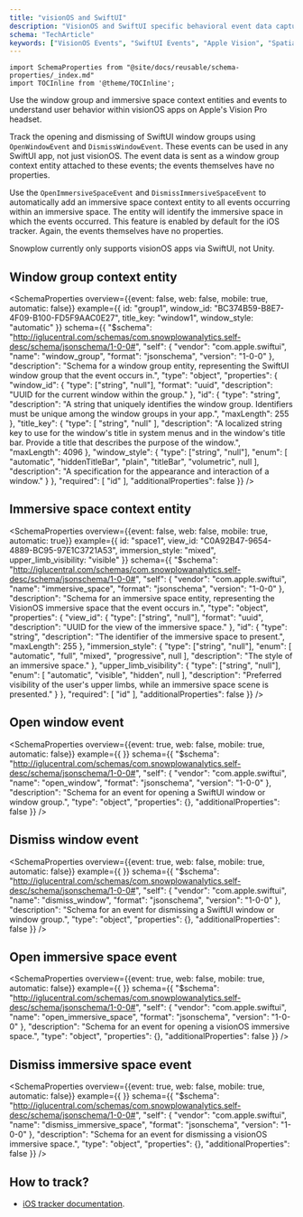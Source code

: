 ```yaml
---
title: "visionOS and SwiftUI"
description: "VisionOS and SwiftUI specific behavioral event data captured by Snowplow for spatial computing analytics."
schema: "TechArticle"
keywords: ["VisionOS Events", "SwiftUI Events", "Apple Vision", "Spatial Computing", "VR Events", "Vision Pro"]
---
```


```mdx-code-block
import SchemaProperties from "@site/docs/reusable/schema-properties/_index.md"
import TOCInline from '@theme/TOCInline';
```

Use the window group and immersive space context entities and events to understand user behavior within visionOS apps on Apple's Vision Pro headset.

Track the opening and dismissing of SwiftUI window groups using `OpenWindowEvent` and `DismissWindowEvent`. These events can be used in any SwiftUI app, not just visionOS. The event data is sent as a window group context entity attached to these events; the events themselves have no properties.

Use the `OpenImmersiveSpaceEvent` and `DismissImmersiveSpaceEvent` to automatically add an immersive space context entity to all events occurring within an immersive space. The entity will identify the immersive space in which the events occurred. This feature is enabled by default for the iOS tracker. Again, the events themselves have no properties.

Snowplow currently only supports visionOS apps via SwiftUI, not Unity.

<TOCInline toc={toc} maxHeadingLevel={2} />

## Window group context entity

<SchemaProperties
  overview={{event: false, web: false, mobile: true, automatic: false}}
  example={{ 
    id: "group1",
    window_id: "BC374B59-B8E7-4F09-B100-FD5F9AAC0E27",
    title_key: "window1",
    window_style: "automatic"
  }}
  schema={{ "$schema": "http://iglucentral.com/schemas/com.snowplowanalytics.self-desc/schema/jsonschema/1-0-0#", "self": { "vendor": "com.apple.swiftui", "name": "window_group", "format": "jsonschema", "version": "1-0-0" }, "description": "Schema for a window group entity, representing the SwiftUI window group that the event occurs in.", "type": "object", "properties": { "window_id": { "type": ["string", "null"], "format": "uuid", "description": "UUID for the current window within the group." }, "id": { "type": "string", "description": "A string that uniquely identifies the window group. Identifiers must be unique among the window groups in your app.", "maxLength": 255 }, "title_key": { "type": [ "string", "null" ], "description": "A localized string key to use for the window's title in system menus and in the window's title bar. Provide a title that describes the purpose of the window.", "maxLength": 4096 }, "window_style": { "type": ["string", "null"], "enum": [ "automatic", "hiddenTitleBar", "plain", "titleBar", "volumetric", null ], "description": "A specification for the appearance and interaction of a window." } }, "required": [ "id" ], "additionalProperties": false }} />

## Immersive space context entity

<SchemaProperties
  overview={{event: false, web: false, mobile: true, automatic: true}}
  example={{ 
    id: "space1",
    view_id: "C0A92B47-9654-4889-BC95-97E1C3721A53",
    immersion_style: "mixed",
    upper_limb_visibility: "visible"
  }}
  schema={{ "$schema": "http://iglucentral.com/schemas/com.snowplowanalytics.self-desc/schema/jsonschema/1-0-0#", "self": { "vendor": "com.apple.swiftui", "name": "immersive_space", "format": "jsonschema", "version": "1-0-0" }, "description": "Schema for an immersive space entity, representing the VisionOS immersive space that the event occurs in.", "type": "object", "properties": { "view_id": { "type": ["string", "null"], "format": "uuid", "description": "UUID for the view of the immersive space." }, "id": { "type": "string", "description": "The identifier of the immersive space to present.", "maxLength": 255 }, "immersion_style": { "type": ["string", "null"], "enum": [ "automatic", "full", "mixed", "progressive", null ], "description": "The style of an immersive space." }, "upper_limb_visibility": { "type": ["string", "null"], "enum": [ "automatic", "visible", "hidden", null ], "description": "Preferred visibility of the user's upper limbs, while an immersive space scene is presented." } }, "required": [ "id" ], "additionalProperties": false }} />

## Open window event

<SchemaProperties
  overview={{event: true, web: false, mobile: true, automatic: false}}
  example={{ }}
  schema={{ "$schema": "http://iglucentral.com/schemas/com.snowplowanalytics.self-desc/schema/jsonschema/1-0-0#", "self": { "vendor": "com.apple.swiftui", "name": "open_window", "format": "jsonschema", "version": "1-0-0" }, "description": "Schema for an event for opening a SwiftUI window or window group.", "type": "object", "properties": {}, "additionalProperties": false }} />

## Dismiss window event

<SchemaProperties
  overview={{event: true, web: false, mobile: true, automatic: false}}
  example={{ }}
  schema={{ "$schema": "http://iglucentral.com/schemas/com.snowplowanalytics.self-desc/schema/jsonschema/1-0-0#", "self": { "vendor": "com.apple.swiftui", "name": "dismiss_window", "format": "jsonschema", "version": "1-0-0" }, "description": "Schema for an event for dismissing a SwiftUI window or window group.", "type": "object", "properties": {}, "additionalProperties": false }} />

## Open immersive space event

<SchemaProperties
  overview={{event: true, web: false, mobile: true, automatic: false}}
  example={{ }}
  schema={{ "$schema": "http://iglucentral.com/schemas/com.snowplowanalytics.self-desc/schema/jsonschema/1-0-0#", "self": { "vendor": "com.apple.swiftui", "name": "open_immersive_space", "format": "jsonschema", "version": "1-0-0" }, "description": "Schema for an event for opening a visionOS immersive space.", "type": "object", "properties": {}, "additionalProperties": false }} />

## Dismiss immersive space event

<SchemaProperties
  overview={{event: true, web: false, mobile: true, automatic: false}}
  example={{ }}
  schema={{ "$schema": "http://iglucentral.com/schemas/com.snowplowanalytics.self-desc/schema/jsonschema/1-0-0#", "self": { "vendor": "com.apple.swiftui", "name": "dismiss_immersive_space", "format": "jsonschema", "version": "1-0-0" }, "description": "Schema for an event for dismissing a visionOS immersive space.", "type": "object", "properties": {}, "additionalProperties": false }} />

## How to track?

* [iOS tracker documentation](/docs/sources/trackers/mobile-trackers/tracking-events/visionos/index.md).
